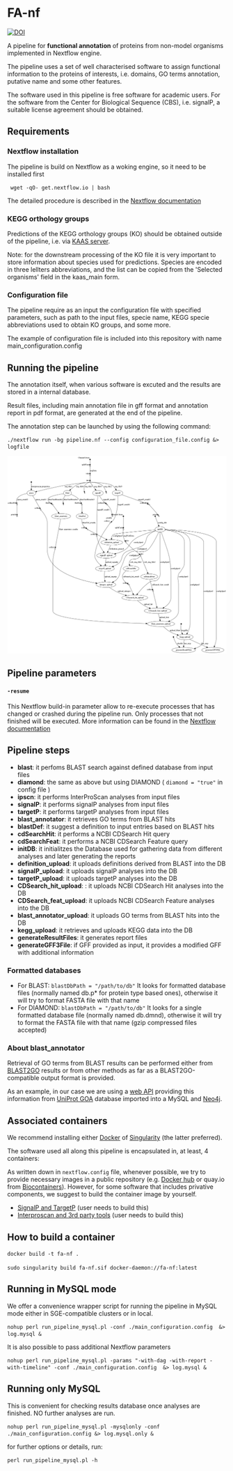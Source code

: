 # FA-nf

[![DOI](https://zenodo.org/badge/209515370.svg)](https://zenodo.org/badge/latestdoi/209515370)

A pipeline for **functional annotation** of proteins from non-model organisms implemented in Nextflow engine.

The pipeline uses a set of well characterised software to assign functional information to the proteins of interests, i.e. domains, GO terms annotation, putative name and some other features.

The software used in this pipeline is free software for academic users. For the software from the Center for Biological Sequence (CBS), i.e. signalP, a suitable license agreement should be obtained.

## Requirements

### Nextflow installation
The pipeline is build on Nextflow as a woking engine, so it need to be installed first

```
 wget -qO- get.nextflow.io | bash
```
The detailed procedure is described in the [Nextflow documentation](https://www.nextflow.io/docs/latest/getstarted.html)

### KEGG orthology groups
Predictions of the KEGG orthology groups (KO) should be obtained outside of the pipeline, i.e. via [KAAS server](http://www.genome.jp/tools/kaas/).

Note: for the downstream processing of the KO file it is very important to store information about species used for predictions. Species are encoded in three lellters abbreviations, and the list can be copied from the 'Selected organisms' field in the kaas_main form.

### Configuration file
The pipeline require as an input the configuration file with specified parameters, such as path to the input files, specie name, KEGG specie abbreviations used to obtain KO groups, and some more.

The example of configuration file is included into this repository with name main_configuration.config

## Running the pipeline

The annotation itself, when various software is excuted and the results are stored in a internal database.

Result files, including main annotation file in gff format and annotation report in pdf format, are generated at the end of the pipeline.

The annotation step can be launched by using the following command:

```
./nextflow run -bg pipeline.nf --config configuration_file.config &> logfile
```

![Pipeline flow chart](./flowchart.png "Pipeline flow chart")

## Pipeline parameters

#### `-resume`
This Nextflow build-in parameter allow to re-execute processes that has changed or crashed during the pipeline run. Only processes that not finished will be executed.
More information can be found in the [Nextflow documentation](https://www.nextflow.io/docs/latest/getstarted.html#modify-and-resume)

## Pipeline steps

* **blast**: it perfoms BLAST search against defined database from input files
* **diamond**: the same as above but using DIAMOND ( ```diamond = "true"``` in config file )
* **ipscn**: it performs InterProScan analyses from input files
* **signalP**: it performs signalP analyses from input files
* **targetP**: it performs targetP analyses from input files
* **blast_annotator**: it retrieves GO terms from BLAST hits
* **blastDef**: it suggest a definition to input entries based on BLAST hits
* **cdSearchHit**: it performs a NCBI CDSearch Hit query
* **cdSearchFeat**: it performs a NCBI CDSearch Feature query
* **initDB**: it initialitzes the Database used for gathering data from different analyses and later generating the reports
* **definition_upload**: it uploads definitions derived from BLAST into the DB
* **signalP_upload**: it uploads signalP analyses into the DB
* **targetP_upload**: it uploads targetP analyses into the DB
* **CDSearch_hit_upload**: : it uploads NCBI CDSearch Hit analyses into the DB
* **CDSearch_feat_upload**: it uploads NCBI CDSearch Feature analyses into the DB
* **blast_annotator_upload**: it uploads GO terms from BLAST hits into the DB
* **kegg_upload**: it retrieves and uploads KEGG data into the DB
* **generateResultFiles**: it generates report files
* **generateGFF3File**: if GFF provided as input, it provides a modified GFF with additional information

### Formatted databases

* For BLAST: ```blastDbPath = "/path/to/db"``` It looks for formatted database files (normally named db.p* for protein type based ones), otherwise it will try to format FASTA file with that name
* For DIAMOND: ```blastDbPath = "/path/to/db"``` It looks for a single formatted database file (normally named db.dmnd), otherwise it will try to format the FASTA file with that name (gzip compressed files accepted)

### About blast_annotator

Retrieval of GO terms from BLAST results can be performed either from [BLAST2GO](https://www.blast2go.com/) results or from other methods as far as a BLAST2GO-compatible output format is provided.

As an example, in our case we are using a [web API](https://github.com/toniher/gogoAPI) providing this information from [UniProt GOA](https://www.ebi.ac.uk/GOA) database imported into a MySQL and [Neo4j](https://github.com/toniher/neo4j-biorelation).

## Associated containers

We recommend installing either [Docker](https://www.docker.com/) of [Singularity](https://sylabs.io/singularity/) (the latter preferred).

The software used all along this pipeline is encapsulated in, at least, 4 containers:

As written down in ```nextflow.config``` file, whenever possible, we try to provide necessary images in a public repository (e.g. [Docker hub](https://hub.docker.com/) or quay.io from [Biocontainers](https://biocontainers.pro/)). However, for some software that includes privative components, we suggest to build the container image by yourself.

* [SignalP and TargetP](https://github.com/biocorecrg/sigtarp_docker) (user needs to build this)
* [Interproscan and 3rd party tools](https://github.com/biocorecrg/interproscan_docker) (user needs to build this)

## How to build a container

    docker build -t fa-nf .

    sudo singularity build fa-nf.sif docker-daemon://fa-nf:latest

## Running in MySQL mode

We offer a convenience wrapper script for running the pipeline in MySQL mode either in SGE-compatible clusters or in local.

    nohup perl run_pipeline_mysql.pl -conf ./main_configuration.config  &> log.mysql &

It is also possible to pass additional Nextflow parameters

    nohup perl run_pipeline_mysql.pl -params "-with-dag -with-report -with-timeline" -conf ./main_configuration.config  &> log.mysql &


## Running only MySQL

This is convenient for checking results database once analyses are finished. NO further analyses are run.

	nohup perl run_pipeline_mysql.pl -mysqlonly -conf ./main_configuration.config &> log.mysql.only &


for further options or details, run:

    perl run_pipeline_mysql.pl -h
